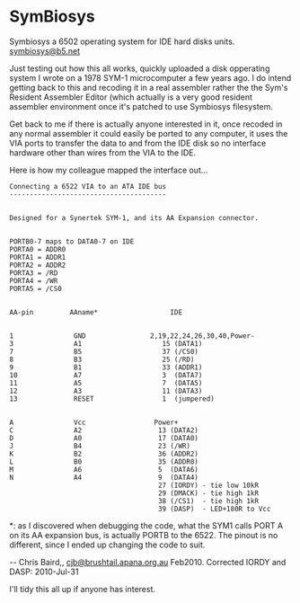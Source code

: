 # SymBiosys
Symbiosys a 6502 operating system for IDE hard disks units.
symbiosys@b5.net

Just testing out how this all works, quickly uploaded a disk opperating system I wrote on a 1978 SYM-1 microcomputer a few years ago. I do intend getting back to this and recoding it in a real assembler rather the the Sym's Resident Assembler Editor (which actually is a very good resident assembler environment once it's patched to use Symbiosys filesystem.

Get back to me if there is actually anyone interested in it, once recoded in any normal assembler it could easily be ported to any computer, it uses the VIA ports to transfer the data to and from the IDE disk so no interface hardware other than wires from the VIA to the IDE.

Here is how my colleague mapped the interface out...

    Connecting a 6522 VIA to an ATA IDE bus
    ---------------------------------------


    Designed for a Synertek SYM-1, and its AA Expansion connector.


    PORTB0-7 maps to DATA0-7 on IDE
    PORTA0 = ADDR0
    PORTA1 = ADDR1
    PORTA2 = ADDR2
    PORTA3 = /RD
    PORTA4 = /WR
    PORTA5 = /CS0


    AA-pin         AAname*                  IDE
  

    1               GND                2,19,22,24,26,30,40,Power-
    3               A1                    15 (DATA1)
    7               B5                    37 (/CS0)
    8               B3                    25 (/RD)
    9               B1                    33 (ADDR1)
    10              A7                    3  (DATA7)
    11              A5                    7  (DATA5)
    12              A3                    11 (DATA3)
    13              RESET                 1  (jumpered)


    A               Vcc                 Power+
    C               A2                   13 (DATA2)
    D               A0                   17 (DATA0)
    J               B4                   23 (/WR)
    K               B2                   36 (ADDR2)
    L               B0                   35 (ADDR0)
    M               A6                   5  (DATA6)
    N               A4                   9  (DATA4)
                                         27 (IORDY) - tie low 10kR
                                         29 (DMACK) - tie high 1kR
                                         38 (/CS1)  - tie high 1kR
                                         39 (DASP)  - LED+180R to Vcc


*: as I discovered when debugging the code, what
the SYM1 calls PORT A on its AA expansion bus, is
actually PORTB to the 6522. The pinout is no different,
since I ended up changing the code to suit.

-- 
Chris Baird,, <cjb@brushtail.apana.org.au> Feb2010.
Corrected IORDY and DASP: 2010-Jul-31





I'll tidy this all up if anyone has interest.
